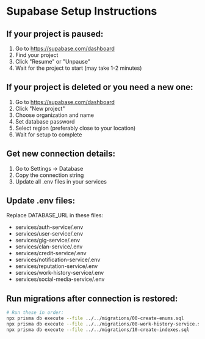 # Supabase Setup Instructions

## If your project is paused:
1. Go to https://supabase.com/dashboard
2. Find your project
3. Click "Resume" or "Unpause"
4. Wait for the project to start (may take 1-2 minutes)

## If your project is deleted or you need a new one:
1. Go to https://supabase.com/dashboard
2. Click "New project"
3. Choose organization and name
4. Set database password
5. Select region (preferably close to your location)
6. Wait for setup to complete

## Get new connection details:
1. Go to Settings → Database
2. Copy the connection string
3. Update all .env files in your services

## Update .env files:
Replace DATABASE_URL in these files:
- services/auth-service/.env
- services/user-service/.env
- services/gig-service/.env
- services/clan-service/.env
- services/credit-service/.env
- services/notification-service/.env
- services/reputation-service/.env
- services/work-history-service/.env
- services/social-media-service/.env

## Run migrations after connection is restored:
```bash
# Run these in order:
npx prisma db execute --file ../../migrations/00-create-enums.sql
npx prisma db execute --file ../../migrations/08-work-history-service.sql
npx prisma db execute --file ../../migrations/10-create-indexes.sql
```